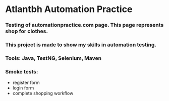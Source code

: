 # Atlantbh Automation Practice    

### Testing of automationpractice.com page. This page represents shop for clothes.
### This project is made to show my skills in automation testing.

### Tools: Java, TestNG, Selenium, Maven

### Smoke tests:
* register form
* login form
* complete shopping workflow


